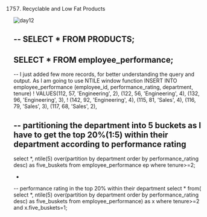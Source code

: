 1757. Recyclable and Low Fat Products

![day12](https://github.com/PankajVirendraModi/SQL-things/assets/75255261/3710df61-2481-496c-9d2e-500538913b07)

--
SELECT * FROM PRODUCTS;	
--
SELECT * FROM employee_performance;
--
-- I just added few more records, for better understanding the query and output. As I am going to use NTILE window function
INSERT INTO employee_performance (employee_id, performance_rating, department, tenure)
! VALUES(112, 57, 'Engineering', 2),
(122, 56, 'Engineering', 4),
(132, 96, 'Engineering', 3),
! (142, 92, 'Engineering', 4),
(115, 81, 'Sales', 4),
(116, 79, 'Sales', 3),
(117, 68, 'Sales', 2),

-- partitioning the department into 5 buckets as I have to get the top 20%(1:5) within their department according to performance rating
--
select *,
ntile(5) over(partition by department order by performance_rating desc) as five_buskets
from employee_performance ep
where tenure>=2; 

-
-- performance rating in the top 20% within their department
select * from(
select *,
ntile(5) over(partition by department order by performance_rating desc) as five_buskets
from employee_performance) as x
where tenure>=2 and x.five_buskets=1;
